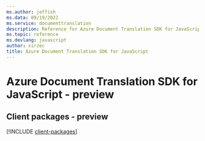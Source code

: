 ```yaml
---
ms.author: jeffish
ms.data: 09/19/2022
ms.service: documenttranslation
description: Reference for Azure Document Translation SDK for JavaScript
ms.topic: reference
ms.devlang: javascript
author: xirzec
title: Azure Document Translation SDK for JavaScript
---
```

# Azure Document Translation SDK for JavaScript - preview

## Client packages - preview
[!INCLUDE [client-packages](document-translation-client-index.md)]